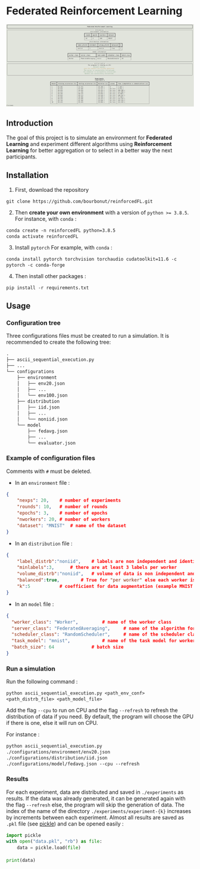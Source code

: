 # Federated Reinforcement Learning

![example](./docs/example.png)

## Introduction

The goal of this project is to simulate an environment for **Federated Learning** and experiment different algorithms using **Reinforcement Learning** for better aggregation or to select in a better way the next participants.

## Installation

1. First, download the repository
```
git clone https://github.com/bourbonut/reinforcedFL.git 
```

2. Then **create your own environment** with a version of `python >= 3.8.5`.
For instance, with `conda` :
```shell
conda create -n reinforcedFL python=3.8.5
conda activate reinforcedFL
```

3. Install `pytorch`
For example, with `conda` :
```
conda install pytorch torchvision torchaudio cudatoolkit=11.6 -c pytorch -c conda-forge
```

4. Then install other packages :
```shell
pip install -r requirements.txt
```

## Usage

### Configuration tree
Three configurations files must be created to run a simulation. It is recommended to create the following tree:
```
.
├── ascii_sequential_execution.py
├── ...
└── configurations
    ├── environment
    │   ├── env20.json
    │   ├── ...
    │   └── env100.json
    ├── distribution
    │   ├── iid.json
    │   ├── ...
    │   └── noniid.json
    └── model
        ├── fedavg.json
        ├── ...
        └── evaluator.json
```

### Example of configuration files

Comments with `#` must be deleted.

- In an `environment` file :
```json
{
    "nexps": 20,	# number of experiments
    "rounds": 10,	# number of rounds
    "epochs": 3,	# number of epochs
    "nworkers": 20,	# number of workers
    "dataset": "MNIST"	# name of the dataset
}
```

- In an `distribution` file :
```json
{
    "label_distrb":"noniid",	# labels are non independent and identically distributed
    "minlabels":3,		# there are at least 3 labels per worker
    "volume_distrb":"noniid",	# volume of data is non independent and identically distributed
    "balanced":true,		# True for "per worker" else each worker is a cluster of labels
    "k":5			# coefficient for data augmentation (example MNIST : 60_000 x 5 = 300_000 samples)
}
```

- In an `model` file :
```json
{
  "worker_class": "Worker",		    # name of the worker class
  "server_class": "FederatedAveraging",	    # name of the algorithm for aggregation
  "scheduler_class": "RandomScheduler",	    # name of the scheduler class
  "task_model": "mnist",		    # name of the task model for workers
  "batch_size": 64			    # batch size
}
```


### Run a simulation

Run the following command :
```shell
python ascii_sequential_execution.py <path_env_conf> <path_distrb_file> <path_model_file>
```
Add the flag `--cpu` to run on CPU and the flag `--refresh` to refresh the distribution of data if you need.
By default, the program will choose the GPU if there is one, else it will run on CPU.

For instance :
```shell
python ascii_sequential_execution.py ./configurations/environment/env20.json ./configurations/distribution/iid.json ./configurations/model/fedavg.json --cpu --refresh
```

### Results

For each experiment, data are distributed and saved in `./experiments` as results. 
If the data was already generated, it can be generated again with the flag `--refresh` else, the program will skip the generation of data.
The index of the name of the directory `./experiments/experiment-{k}` increases by increments between each experiment.
Almost all results are saved as `.pkl` file (see [pickle](https://docs.python.org/3/library/pickle.html)) and can be opened easily :
```python
import pickle
with open("data.pkl", "rb") as file:
    data = pickle.load(file)

print(data)
```
